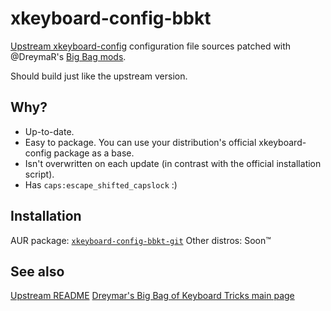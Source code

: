 # xkeyboard-config-bbkt
[Upstream xkeyboard-config](https://gitlab.freedesktop.org/xkeyboard-config/xkeyboard-config) configuration file sources patched with @DreymaR's [Big Bag mods](https://gitlab.freedesktop.org/xkeyboard-config/xkeyboard-config).

Should build just like the upstream version.

## Why?
* Up-to-date.
* Easy to package. You can use your distribution's official xkeyboard-config package as a base.
* Isn't overwritten on each update (in contrast with the official installation script).
* Has `caps:escape_shifted_capslock` :)

## Installation
AUR package: [`xkeyboard-config-bbkt-git`](https://aur.archlinux.org/packages/xkeyboard-config-bbkt-git/)
Other distros: Soon™

## See also
[Upstream README](https://gitlab.freedesktop.org/xkeyboard-config/xkeyboard-config/-/blob/master/README)
[Dreymar's Big Bag of Keyboard Tricks main page](https://dreymar.colemak.org/index.html)
